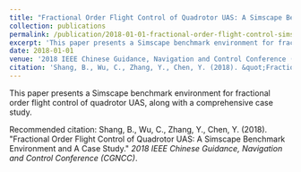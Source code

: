 ```yaml
---
title: "Fractional Order Flight Control of Quadrotor UAS: A Simscape Benchmark Environment and A Case Study"
collection: publications
permalink: /publication/2018-01-01-fractional-order-flight-control-simscape
excerpt: 'This paper presents a Simscape benchmark environment for fractional order flight control of quadrotor UAS, along with a comprehensive case study.'
date: 2018-01-01
venue: '2018 IEEE Chinese Guidance, Navigation and Control Conference (CGNCC)'
citation: 'Shang, B., Wu, C., Zhang, Y., Chen, Y. (2018). &quot;Fractional Order Flight Control of Quadrotor UAS: A Simscape Benchmark Environment and A Case Study.&quot; *2018 IEEE Chinese Guidance, Navigation and Control Conference (CGNCC)*.'
---
```

This paper presents a Simscape benchmark environment for fractional order flight control of quadrotor UAS, along with a comprehensive case study.

Recommended citation: Shang, B., Wu, C., Zhang, Y., Chen, Y. (2018). "Fractional Order Flight Control of Quadrotor UAS: A Simscape Benchmark Environment and A Case Study." *2018 IEEE Chinese Guidance, Navigation and Control Conference (CGNCC)*.